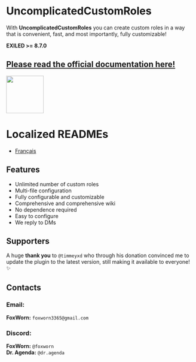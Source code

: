 # UncomplicatedCustomRoles
With **UncomplicatedCustomRoles** you can create custom roles in a way that is convenient, fast, and most importantly, fully customizable!

**EXILED >= 8.7.0**

## [Please read the official documentation here!](https://github.com/FoxWorn3365/UncomplicatedCustomRoles/wiki)

<a href='https://discord.gg/5StRGu8EJV'><img src='https://www.allkpop.com/upload/2021/01/content/262046/1611711962-discord-button.png' height="100"></a>

# Localized READMEs
- [Français](https://github.com/UncomplicatedCustomServer/UncomplicatedCustomRoles/blob/main/Localization/README-FR.md)

## Features
- Unlimited number of custom roles
- Multi-file configuration
- Fully configurable and customizable
- Comprehensive and comprehensive wiki
- No dependence required
- Easy to configure
- We reply to DMs

## Supporters
A huge **thank you** to `@timmeyxd` who through his donation convinced me to update the plugin to the latest version, still making it available to everyone! ✨

## Contacts
### Email:
**FoxWorn:** `foxworn3365@gmail.com`
### Discord:
**FoxWorn:** `@foxworn`<br>
**Dr. Agenda:** `@dr.agenda`
